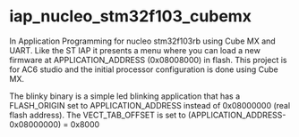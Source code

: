 # iap_nucleo_stm32f103_cubemx
In Application Programming for nucleo stm32f103rb using Cube MX and UART. 
Like the ST IAP it presents a menu where you can load a new firmware at APPLICATION_ADDRESS (0x08008000) 
in flash. 
This project is for AC6 studio and the initial processor configuration is done using Cube MX.

The blinky binary is a simple led blinking application that has a FLASH_ORIGIN set to APPLICATION_ADDRESS 
instead of 0x08000000 (real flash address). 
The VECT_TAB_OFFSET is set to (APPLICATION_ADDRESS-0x08000000) = 0x8000



